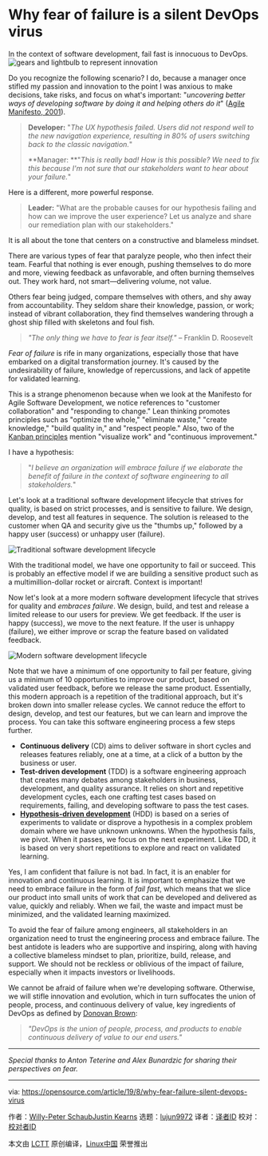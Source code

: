 [#]: collector: (lujun9972)
[#]: translator: ( )
[#]: reviewer: ( )
[#]: publisher: ( )
[#]: url: ( )
[#]: subject: (Why fear of failure is a silent DevOps virus)
[#]: via: (https://opensource.com/article/19/8/why-fear-failure-silent-devops-virus)
[#]: author: (Willy-Peter SchaubJustin Kearns https://opensource.com/users/wpschaubhttps://opensource.com/users/bclasterhttps://opensource.com/users/juliegundhttps://opensource.com/users/kearnsjdhttps://opensource.com/users/ophirhttps://opensource.com/users/willkelly)

Why fear of failure is a silent DevOps virus
======
In the context of software development, fail fast is innocuous to
DevOps.
![gears and lightbulb to represent innovation][1]

Do you recognize the following scenario? I do, because a manager once stifled my passion and innovation to the point I was anxious to make decisions, take risks, and focus on what's important: "_uncovering better ways of developing software by doing it and helping others do it_" ([Agile Manifesto, 2001][2]).

> **Developer:** "_The UX hypothesis failed. Users did not respond well to the new navigation experience, resulting in 80% of users switching back to the classic navigation._"
>
> **Manager: **"_This is really bad! How is this possible? We need to fix this because I'm not sure that our stakeholders want to hear about your failure._"

Here is a different, more powerful response.

> **Leader:** "What are the probable causes for our hypothesis failing and how can we improve the user experience? Let us analyze and share our remediation plan with our stakeholders."

It is all about the tone that centers on a constructive and blameless mindset.

There are various types of fear that paralyze people, who then infect their team. Fearful that nothing is ever enough, pushing themselves to do more and more, viewing feedback as unfavorable, and often burning themselves out. They work hard, not smart—delivering volume, not value.

Others fear being judged, compare themselves with others, and shy away from accountability. They seldom share their knowledge, passion, or work; instead of vibrant collaboration, they find themselves wandering through a ghost ship filled with skeletons and foul fish.

> _"The only thing we have to fear is fear itself."_ – Franklin D. Roosevelt

_Fear of failure_ is rife in many organizations, especially those that have embarked on a digital transformation journey. It's caused by the undesirability of failure, knowledge of repercussions, and lack of appetite for validated learning.

This is a strange phenomenon because when we look at the Manifesto for Agile Software Development, we notice references to "customer collaboration" and "responding to change." Lean thinking promotes principles such as "optimize the whole," "eliminate waste," "create knowledge," "build quality in," and "respect people." Also, two of the [Kanban principles][3] mention "visualize work" and "continuous improvement."

I have a hypothesis:

> "_I believe an organization will embrace failure if we elaborate the benefit of failure in the context of software engineering to all stakeholders._"

Let's look at a traditional software development lifecycle that strives for quality, is based on strict processes, and is sensitive to failure. We design, develop, and test all features in sequence. The solution is released to the customer when QA and security give us the "thumbs up," followed by a happy user (success) or unhappy user (failure).

![Traditional software development lifecycle][4]

With the traditional model, we have one opportunity to fail or succeed. This is probably an effective model if we are building a sensitive product such as a multimillion-dollar rocket or aircraft. Context is important!

Now let's look at a more modern software development lifecycle that strives for quality and _embraces failure_. We design, build, and test and release a limited release to our users for preview. We get feedback. If the user is happy (success), we move to the next feature. If the user is unhappy (failure), we either improve or scrap the feature based on validated feedback.

![Modern software development lifecycle][5]

Note that we have a minimum of one opportunity to fail per feature, giving us a minimum of 10 opportunities to improve our product, based on validated user feedback, before we release the same product. Essentially, this modern approach is a repetition of the traditional approach, but it's broken down into smaller release cycles. We cannot reduce the effort to design, develop, and test our features, but we can learn and improve the process. You can take this software engineering process a few steps further.

  * **Continuous delivery** (CD) aims to deliver software in short cycles and releases features reliably, one at a time, at a click of a button by the business or user.
  * **Test-driven development** (TDD) is a software engineering approach that creates many debates among stakeholders in business, development, and quality assurance. It relies on short and repetitive development cycles, each one crafting test cases based on requirements, failing, and developing software to pass the test cases.
  * [**Hypothesis-driven development**][6] (HDD) is based on a series of experiments to validate or disprove a hypothesis in a complex problem domain where we have unknown unknowns. When the hypothesis fails, we pivot. When it passes, we focus on the next experiment. Like TDD, it is based on very short repetitions to explore and react on validated learning.



Yes, I am confident that failure is not bad. In fact, it is an enabler for innovation and continuous learning. It is important to emphasize that we need to embrace failure in the form of _fail fast_, which means that we slice our product into small units of work that can be developed and delivered as value, quickly and reliably. When we fail, the waste and impact must be minimized, and the validated learning maximized.

To avoid the fear of failure among engineers, all stakeholders in an organization need to trust the engineering process and embrace failure. The best antidote is leaders who are supportive and inspiring, along with having a collective blameless mindset to plan, prioritize, build, release, and support. We should not be reckless or oblivious of the impact of failure, especially when it impacts investors or livelihoods.

We cannot be afraid of failure when we're developing software. Otherwise, we will stifle innovation and evolution, which in turn suffocates the union of people, process, and continuous delivery of value, key ingredients of DevOps as defined by [Donovan Brown][7]:

> _"DevOps is the union of people, process, and products to enable continuous delivery of value to our end users."_

* * *

_Special thanks to Anton Teterine and Alex Bunardzic for sharing their perspectives on fear._

--------------------------------------------------------------------------------

via: https://opensource.com/article/19/8/why-fear-failure-silent-devops-virus

作者：[Willy-Peter SchaubJustin Kearns][a]
选题：[lujun9972][b]
译者：[译者ID](https://github.com/译者ID)
校对：[校对者ID](https://github.com/校对者ID)

本文由 [LCTT](https://github.com/LCTT/TranslateProject) 原创编译，[Linux中国](https://linux.cn/) 荣誉推出

[a]: https://opensource.com/users/wpschaubhttps://opensource.com/users/bclasterhttps://opensource.com/users/juliegundhttps://opensource.com/users/kearnsjdhttps://opensource.com/users/ophirhttps://opensource.com/users/willkelly
[b]: https://github.com/lujun9972
[1]: https://opensource.com/sites/default/files/styles/image-full-size/public/lead-images/innovation_lightbulb_gears_devops_ansible.png?itok=TSbmp3_M (gears and lightbulb to represent innovation)
[2]: https://agilemanifesto.org/
[3]: https://www.agilealliance.org/glossary/kanban
[4]: https://opensource.com/sites/default/files/uploads/waterfall.png (Traditional software development lifecycle)
[5]: https://opensource.com/sites/default/files/uploads/agile_1.png (Modern software development lifecycle)
[6]: https://opensource.com/article/19/6/why-hypothesis-driven-development-devops
[7]: http://donovanbrown.com/post/what-is-devops
